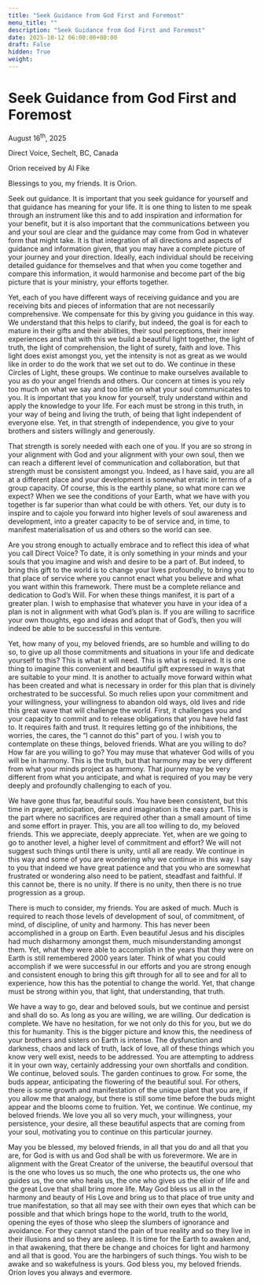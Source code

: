 ```yaml
---
title: "Seek Guidance from God First and Foremost"
menu_title: ""
description: "Seek Guidance from God First and Foremost"
date: 2025-10-12 06:00:00+00:00
draft: False
hidden: True
weight:
---
```

# Seek Guidance from God First and Foremost

August 16<sup>th</sup>, 2025

Direct Voice, Sechelt, BC, Canada

Orion received by Al Fike

Blessings to you, my friends. It is Orion.

Seek out guidance. It is important that you seek guidance for yourself and that  guidance has meaning for your life. It is one thing to listen to me speak through an instrument like this and to add inspiration and information for your benefit, but it is also important that the communications between you and your soul are clear and the guidance may come from God in whatever form that might take. It is that integration of all directions and aspects of guidance and information given, that you may have a complete picture of your journey and your direction. Ideally, each individual should be receiving detailed guidance for themselves and that when you come together and compare this information, it would harmonise and become part of the big picture that is your ministry, your efforts together.

Yet, each of you have different ways of receiving guidance and you are receiving bits and pieces of information that are not necessarily comprehensive. We compensate for this by giving you guidance in this way. We understand that this helps to clarify, but indeed, the goal is for each to mature in their gifts and their abilities, their soul perceptions, their inner experiences and that with this we build a beautiful light together, the light of truth, the light of comprehension, the light of surety, faith and love. This light does exist amongst you, yet the intensity is not as great as we would like in order to do the work that we set out to do. We continue in these Circles of Light, these groups. We continue to make ourselves available to you as do your angel friends and others. Our concern at times is you rely too much on what we say and too little on what your soul communicates to you. It is important that you know for yourself, truly understand within and apply the knowledge to your life. For each must be strong in this truth, in your way of being and living the truth, of being that light independent of everyone else. Yet, in that strength of independence, you give to your brothers and sisters willingly and generously.

That strength is sorely needed with each one of you. If you are so strong in your alignment with God and your alignment with your own soul, then we can reach a different level of communication and collaboration, but that strength must be consistent amongst you. Indeed, as I have said, you are all at a different place and your development is somewhat erratic in terms of a group capacity. Of course, this is the earthly plane, so what more can we expect? When we see the conditions of your Earth, what we have with you together is far superior than what could be with others. Yet, our duty is to inspire and to cajole you forward into higher levels of soul awareness and development, into a greater capacity to be of service and, in time, to manifest materialisation of us and others so the world can see.

Are you strong enough to actually embrace and to reflect this idea of what you call Direct Voice? To date, it is only something in your minds and your souls that you imagine and wish and desire to be a part of. But indeed, to bring this gift to the world is to change your lives profoundly, to bring you to that place of service where you cannot enact what you believe and what you want within this framework. There must be a complete reliance and dedication to God’s Will. For when these things manifest, it is part of a greater plan. I wish to emphasise that whatever you have in your idea of a plan is not in alignment with what God’s plan is. If you are willing to sacrifice your own thoughts, ego and ideas and adopt that of God’s, then you will indeed be able to be successful in this venture.

Yet, how many of you, my beloved friends, are so humble and willing to do so, to give up all those commitments and situations in your life and dedicate yourself to this? This is what it will need. This is what is required. It is one thing to imagine this convenient and beautiful gift expressed in ways that are suitable to your mind. It is another to actually move forward within what has been created and what is necessary in order for this plan that is divinely orchestrated to be successful. So much relies upon your commitment and your willingness, your willingness to abandon old ways, old lives and ride this great wave that will challenge the world. First, it challenges you and your capacity to commit and to release obligations that you have held fast to. It requires faith and trust. It requires letting go of the inhibitions, the worries, the cares, the “I cannot do this” part of you. I wish you to contemplate on these things, beloved friends. What are you willing to do? How far are you willing to go? You may muse that whatever God wills of you will be in harmony. This is the truth, but that harmony may be very different from what your minds project as harmony. That journey may be very different from what you anticipate, and what is required of you may be very deeply and profoundly challenging to each of you.

We have gone thus far, beautiful souls. You have been consistent, but this time in prayer, anticipation, desire and imagination is the easy part. This is the part where no sacrifices are required other than a small amount of time and some effort in prayer. This, you are all too willing to do, my beloved friends. This we appreciate, deeply appreciate. Yet, when are we going to go to another level, a higher level of commitment and effort? We will not suggest such things until there is unity, until all are ready. We continue in this way and some of you are wondering why we continue in this way. I say to you that indeed we have great patience and that you who are somewhat frustrated or wondering also need to be patient, steadfast and faithful. If this cannot be, there is no unity. If there is no unity, then there is no true progression as a group.

There is much to consider, my friends. You are asked of much. Much is required to reach those levels of development of soul, of commitment, of mind, of discipline, of unity and harmony. This has never been accomplished in a group on Earth. Even beautiful Jesus and his disciples had much disharmony amongst them, much misunderstanding amongst them. Yet, what they were able to accomplish in the years that they were on Earth is still remembered 2000 years later. Think of what you could accomplish if we were successful in our efforts and you are strong enough and consistent enough to bring this gift through for all to see and for all to experience, how this has the potential to change the world. Yet, that change must be strong within you, that light, that understanding, that truth.

We have a way to go, dear and beloved souls, but we continue and persist and shall do so. As long as you are willing, we are willing. Our dedication is complete. We have no hesitation, for we not only do this for you, but we do this for humanity. This is the bigger picture and know this, the neediness of your brothers and sisters on Earth is intense. The dysfunction and darkness, chaos and lack of truth, lack of love, all of these things which you know very well exist, needs to be addressed. You are attempting to address it in your own way, certainly addressing your own shortfalls and condition. We continue, beloved souls. The garden continues to grow. For some, the buds appear, anticipating the flowering of the beautiful soul. For others, there is some growth and manifestation of the unique plant that you are, if you allow me that analogy, but there is still some time before the buds might appear and the blooms come to fruition. Yet, we continue. We continue, my beloved friends. We love you all so very much, your willingness, your persistence, your desire, all these beautiful aspects that are coming from your soul, motivating you to continue on this particular journey.

May you be blessed, my beloved friends, in all that you do and all that you are, for God is with us and God shall be with us forevermore. We are in alignment with the Great Creator of the universe, the beautiful oversoul that is the one who loves us so much, the one who protects us, the one who guides us, the one who heals us, the one who gives us the elixir of life and the great Love that shall bring more life. May God bless us all in the harmony and beauty of His Love and bring us to that place of true unity and true manifestation, so that all may see with their own eyes that which can be possible and that which brings hope to the world, truth to the world, opening the eyes of those who sleep the slumbers of ignorance and avoidance. For they cannot stand the pain of true reality and so they live in their illusions and so they are asleep. It is time for the Earth to awaken and, in that awakening, that there be change and choices for light and harmony and all that is good. You are the harbingers of such things. You wish to be awake and so wakefulness is yours. God bless you, my beloved friends. Orion loves you always and evermore.
